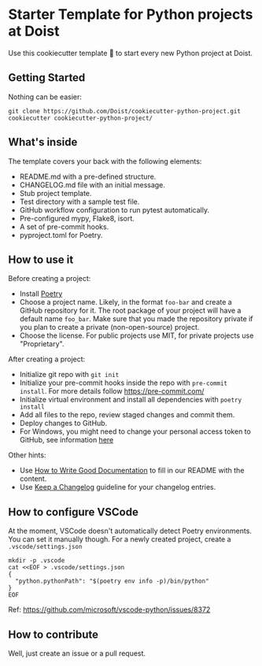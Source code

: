 # Starter Template for Python projects at Doist

Use this cookiecutter template 🍪 to start every new Python project at Doist.

## Getting Started

Nothing can be easier:

```
git clone https://github.com/Doist/cookiecutter-python-project.git
cookiecutter cookiecutter-python-project/
```

## What's inside

The template covers your back with the following elements:

- README.md with a pre-defined structure.
- CHANGELOG.md file with an initial message.
- Stub project template.
- Test directory with a sample test file.
- GitHub workflow configuration to run pytest automatically.
- Pre-configured mypy, Flake8, isort.
- A set of pre-commit hooks.
- pyproject.toml for Poetry.

## How to use it

Before creating a project:

- Install [Poetry](https://python-poetry.org/docs/#installation)
- Choose a project name. Likely, in the format `foo-bar` and create a GitHub
  repository for it. The root package of your project will have a default
  name `foo_bar`. Make sure that you made the repository private if you plan to create
  a private (non-open-source) project.
- Choose the license. For public projects use MIT, for private projects use
  "Proprietary".

After creating a project:

- Initialize git repo with `git init`
- Initialize your pre-commit hooks inside the repo with `pre-commit install`. For
  more details follow https://pre-commit.com/
- Initialize virtual environment and install all dependencies with `poetry install`
- Add all files to the repo, review staged changes and commit them.
- Deploy changes to GitHub.
- For Windows, you might need to change your personal access token to GitHub, see information [here](https://github.com/gitextensions/gitextensions/issues/4916#issuecomment-557509451)

Other hints:

- Use [How to Write Good Documentation](https://www.sohamkamani.com/blog/how-to-write-good-documentation/)
  to fill in our README with the content.
- Use [Keep a Changelog](https://keepachangelog.com/en/1.0.0/) guideline for your
  changelog entries.
  
## How to configure VSCode

At the moment, VSCode doesn't automatically detect Poetry environments. You can set it 
manually though. For a newly created project, create a `.vscode/settings.json`

```
mkdir -p .vscode
cat <<EOF > .vscode/settings.json
{
  "python.pythonPath": "$(poetry env info -p)/bin/python"
}
EOF
```

Ref: https://github.com/microsoft/vscode-python/issues/8372

## How to contribute

Well, just create an issue or a pull request.
